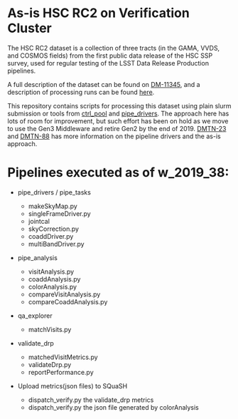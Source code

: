As-is HSC RC2 on Verification Cluster
=====================================

The HSC RC2 dataset is a collection of three tracts (in the GAMA,
VVDS, and COSMOS fields) from the first public data release of the HSC
SSP survey, used for regular testing of the LSST Data Release
Production pipelines.

A full description of the dataset can be found on
[DM-11345](https://jira.lsstcorp.org/browse/DM-11345), and a description of
processing runs can be found
[here](https://confluence.lsstcorp.org/display/DM/Reprocessing+of+the+HSC+RC2+dataset).

This repository contains scripts for processing this dataset using plain slurm submission
or tools from [ctrl\_pool](https://github.com/lsst/ctrl_pool) and
[pipe\_drivers](https://github.com/lsst/pipe_drivers).
The approach here has lots of room for improvement, but such effort has been on hold
as we move to use the Gen3 Middleware and retire Gen2 by the end of 2019.
[DMTN-23](https://dmtn-023.lsst.io/) and [DMTN-88](https://dmtn-088.lsst.io/) has
more information on the pipeline drivers and the as-is approach.


# Pipelines executed as of w\_2019\_38:
* pipe\_drivers / pipe\_tasks
  * makeSkyMap.py
  * singleFrameDriver.py
  * jointcal
  * skyCorrection.py
  * coaddDriver.py
  * multiBandDriver.py

* pipe\_analysis
  * visitAnalysis.py
  * coaddAnalysis.py
  * colorAnalysis.py
  * compareVisitAnalysis.py
  * compareCoaddAnalysis.py

* qa\_explorer
  *  matchVisits.py

* validate\_drp
  * matchedVisitMetrics.py
  * validateDrp.py
  * reportPerformance.py

* Upload metrics(json files) to SQuaSH
  * dispatch\_verify.py the validate\_drp metrics
  * dispatch\_verify.py the json file generated by colorAnalysis
